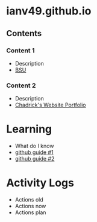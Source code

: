 # ianv49.github.io

## Contents
### Content 1
- Description
- [BSU](https://batstateu.edu.ph/)

### Content 2
- Description
- [Chadrick's Website Portfolio](https://chadrickson26.github.io/MyWebsitePortfolio/)

# Learning
- What do I know
- [github guide #1](https://www.youtube.com/watch?v=o5g-lUuFgpg)
- [github guide #2](https://www.youtube.com/watch?v=RdZqWiYCQsg)

# Activity Logs
- Actions old
- Actions now
- Actions plan
